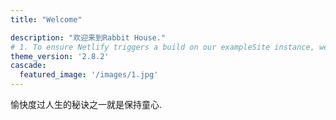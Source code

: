 ```yaml
---
title: "Welcome"

description: "欢迎来到Rabbit House."
# 1. To ensure Netlify triggers a build on our exampleSite instance, we need to change a file in the exampleSite directory.
theme_version: '2.8.2'
cascade:
  featured_image: '/images/1.jpg'
---
```

愉快度过人生的秘诀之一就是保持童心.
